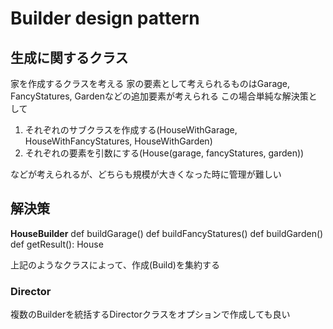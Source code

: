 # Builder design pattern

## 生成に関するクラス

家を作成するクラスを考える
家の要素として考えられるものはGarage, FancyStatures, Gardenなどの追加要素が考えられる
この場合単純な解決策として
1. それぞれのサブクラスを作成する(HouseWithGarage, HouseWithFancyStatures, HouseWithGarden)
2. それぞれの要素を引数にする(House(garage, fancyStatures, garden))

などが考えられるが、どちらも規模が大きくなった時に管理が難しい

## 解決策
**HouseBuilder**
def buildGarage()
def buildFancyStatures()
def buildGarden()
def getResult(): House

上記のようなクラスによって、作成(Build)を集約する

### Director

複数のBuilderを統括するDirectorクラスをオプションで作成しても良い